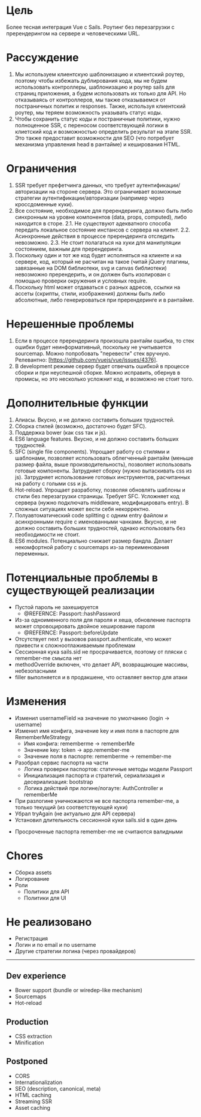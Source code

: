 # Цель

Более тесная интеграция Vue с Sails. Роутинг без перезагрузки с пререндерингом
на сервере и человеческими URL.

# Рассуждение

1. Мы используем клиентскую шаблонизацию и клиентский роутер,
   поэтому чтобы избежать дублирования кода, мы не будем использовать
   контроллеры, шаблонизацию и роутер sails для страниц приложения,
   а будем использовать их только для API. Но отказываясь от контроллеров,
   мы также отказываемся от постраничных политик и responses. Также,
   используя клиентский роутер, мы теряем возможность указывать статус коды.
2. Чтобы сохранить статус коды и постраничные политики, нужно полноценное SSR,
   с переносом соответствующей логики в клиетский код и возможностью определить
   результат на этапе SSR. Это также предоставит возможности для SEO
   (что потребует механизма управления head в рантайме) и кеширования HTML.

# Ограничения

1. SSR требует префетчинга данных, что требует аутентификации/авторизации
   на стороне сервера. Это ограничивает возможные стратегии
   аутентификации/авторизации (например через кроссдоменные куки).
2. Все состояние, необходимое для пререндеринга, должно быть либо синхронным
   на уровне компонентов (data, props, computed), либо находится в сторе.
  2.1. Не существуют адекватного способа передать локальное состояние
       инстансов с сервера на клиент.
  2.2. Асинхронные действия в процессе пререндеринга отследить невозможно.
  2.3. Не стоит полагаться на хуки для манипуляции состоянием, важным
       для пререндеринга.
3. Поскольку один и тот же код будет исполняться на клиенте и на сервере,
   код, который не расчитан на такое (читай jQuery плагины, завязанные на DOM
   библиотеки, svg и canvas библиотеки) невозможно пререндерить,
   и он должен быть изолирован с помощью проверки окружения и условных require.
4. Поскольку html может отдаваться с разных адресов, ссылки на ассеты
   (скрипты, стили, изображения) должны быть либо абсолютные, либо
   генерироваться при пререндеринге и в рантайме.

# Нерешенные проблемы

1. Если в процессе пререндеринга произошла рантайм ошибка, то стек ошибки
   будет неинформативный, поскольку не учитывается sourcemap. Можно попробовать
   "перевести" стек вручную. Релевантно: [https://github.com/vuejs/vue/issues/4376].
2. В development режиме сервер будет отвечать ошибкой в процессе сборки и
   при неуспешной сборке. Можно исправить, обернув в промисы, но это несколько
   усложнит код, и возможно не стоит того.

# Дополнительные функции

1. Алиасы. Вкусно, и не должно составить больших трудностей.
2. Сборка стилей (возможно, достаточно будет SFC).
3. Поддержка bower (как css так и js).
4. ES6 language features. Вкусно, и не должно составить больших трудностей.
5. SFC (single file components). Упрощает работу со стилями и шаблонами,
   позволяет использовать облегченный рантайм (меньше размер файла,
   выше производительность), позволяет использовать готовые компоненты.
   Затрудняет сборку (нужно вытаскивать css из js). Затрудняет использование
   готовых инструментов, расчитанных на работу с голыми css и js.
6. Hot-reload. Упрощает разработку, позволяя обновлять шаблоны и стили
   без перезагрузки страницы. Требует SFC. Усложняет код сервера (нужно
   подключать middleware, модифицировать entry). В сложных ситуациях может
   вести себя некорректно.
7. Полуавтоматический code splitting с одним entry файлом и асинхронными
   require с именованными чанками. Вкусно, и не должно составить больших
   трудностей, однако использовать без необходимости не стоит.
8. ES6 modules. Потенциально снижает размер бандла. Делает некомфортной работу
   с sourcemaps из-за переименования переменных.

# Потенциальные проблемы в существующей реализации

- Пустой пароль не захешируется
  - @REFERNCE: Passport::hashPassword
- Из-за одноименного поля для пароля и хеша, обновление паспорта может спровоцировать двойное хеширование пароля
  - @REFERNCE: Passport::beforeUpdate
- Отсутствует next у вызовов passport.authenticate, что может привести к сложноотлаживаемым проблемам
- Сессионная кука sails.sid не просрачивается, поэтому от пляски с remember-me смысла нет
- methodOverride включен, что делает API, возвращающие массивы, небезопасными
- filler выполняется и в продакшене, что оставляет вектор для атаки

# Изменения

+ Изменил usernameField на значение по умолчанию (login -> username)
+ Изменил имя конфига, значение key и имя поля в паспорте для RememberMeStrategy
  + Имя конфига: rememberme -> rememberMe
  + Значение key: token -> app.remember-me
  + Значение поля в паспорте: rememberme -> remember-me
+ Разобрал сервис паспорта на части
  + Логика проверки паспортов: статичные методы модели Passport
  + Инициализация паспорта и стратегий, сериализация и десериализация: bootstrap
  + Логика действий при логине/логауте: AuthController и rememberMe
+ При разлогине уничножаются не все паспорта remember-me, а только текущий (из соответствующей куки)
+ Убрал tryAgain (не актуально для API сервера)
+ Установил длительность сессионной куки sails.sid в один день
- Просроченные паспорта remember-me не считаются валидными

# Chores

- Сборка assets
- Логирование
- Роли
  - Политики для API
  - Политики для UI

# Не реализовано

- Регистрация
- Логин и по email и по username
- Другие стратегии логина (через провайдеров)

---

## Dev experience
- Bower support (bundle or wiredep-like mechanism)
- Sourcemaps
- Hot-reload

## Production
- CSS extraction
- Minification

## Postponed
- CORS
- Internationalization
- SEO (description, canonical, meta)
- HTML caching
- Streaming SSR
- Asset caching

